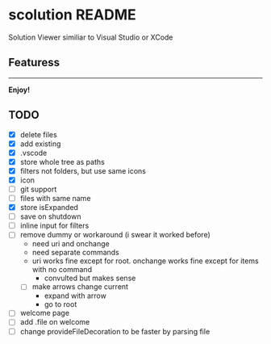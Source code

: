 # scolution README

Solution Viewer similiar to Visual Studio or XCode

## Featuress

---

**Enjoy!**

## TODO
- [x] delete files
- [x] add existing
- [x] .vscode
- [x] store whole tree as paths
- [x] filters not folders, but use same icons
- [x] icon
- [ ] git support
- [ ] files with same name
- [x] store isExpanded
- [ ] save on shutdown
- [ ] inline input for filters
- [ ] remove dummy or workaround (i swear it worked before)
  - need uri and onchange
  -  need separate commands
  - uri works fine except for root. onchange works fine except for items with no command
    - convulted but makes sense
  - [ ] make arrows change current
    - expand with arrow
    - go to root
- [ ] welcome page
- [ ] add .file on welcome
- [ ] change provideFileDecoration to be faster by parsing file
